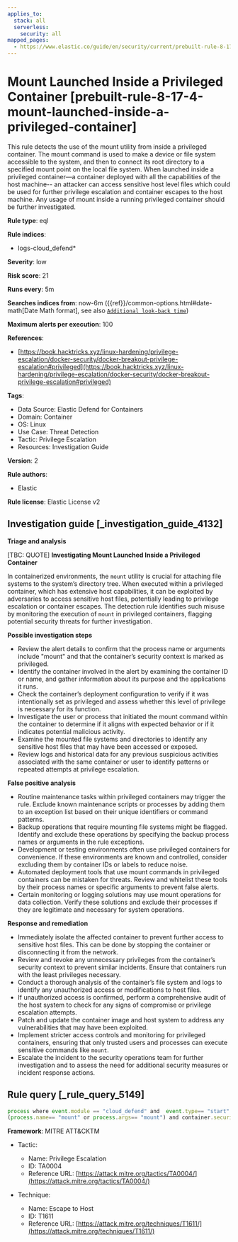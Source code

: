 ```yaml
---
applies_to:
  stack: all
  serverless:
    security: all
mapped_pages:
  - https://www.elastic.co/guide/en/security/current/prebuilt-rule-8-17-4-mount-launched-inside-a-privileged-container.html
---
```


# Mount Launched Inside a Privileged Container [prebuilt-rule-8-17-4-mount-launched-inside-a-privileged-container]

This rule detects the use of the mount utility from inside a privileged container. The mount command is used to make a device or file system accessible to the system, and then to connect its root directory to a specified mount point on the local file system. When launched inside a privileged container—​a container deployed with all the capabilities of the host machine-- an attacker can access sensitive host level files which could be used for further privilege escalation and container escapes to the host machine. Any usage of mount inside a running privileged container should be further investigated.

**Rule type**: eql

**Rule indices**:

* logs-cloud_defend*

**Severity**: low

**Risk score**: 21

**Runs every**: 5m

**Searches indices from**: now-6m ({{ref}}/common-options.html#date-math[Date Math format], see also [`Additional look-back time`](docs-content://solutions/security/detect-and-alert/create-detection-rule.md#rule-schedule))

**Maximum alerts per execution**: 100

**References**:

* [https://book.hacktricks.xyz/linux-hardening/privilege-escalation/docker-security/docker-breakout-privilege-escalation#privileged](https://book.hacktricks.xyz/linux-hardening/privilege-escalation/docker-security/docker-breakout-privilege-escalation#privileged)

**Tags**:

* Data Source: Elastic Defend for Containers
* Domain: Container
* OS: Linux
* Use Case: Threat Detection
* Tactic: Privilege Escalation
* Resources: Investigation Guide

**Version**: 2

**Rule authors**:

* Elastic

**Rule license**: Elastic License v2

## Investigation guide [_investigation_guide_4132]

**Triage and analysis**

[TBC: QUOTE]
**Investigating Mount Launched Inside a Privileged Container**

In containerized environments, the `mount` utility is crucial for attaching file systems to the system’s directory tree. When executed within a privileged container, which has extensive host capabilities, it can be exploited by adversaries to access sensitive host files, potentially leading to privilege escalation or container escapes. The detection rule identifies such misuse by monitoring the execution of `mount` in privileged containers, flagging potential security threats for further investigation.

**Possible investigation steps**

* Review the alert details to confirm that the process name or arguments include "mount" and that the container’s security context is marked as privileged.
* Identify the container involved in the alert by examining the container ID or name, and gather information about its purpose and the applications it runs.
* Check the container’s deployment configuration to verify if it was intentionally set as privileged and assess whether this level of privilege is necessary for its function.
* Investigate the user or process that initiated the mount command within the container to determine if it aligns with expected behavior or if it indicates potential malicious activity.
* Examine the mounted file systems and directories to identify any sensitive host files that may have been accessed or exposed.
* Review logs and historical data for any previous suspicious activities associated with the same container or user to identify patterns or repeated attempts at privilege escalation.

**False positive analysis**

* Routine maintenance tasks within privileged containers may trigger the rule. Exclude known maintenance scripts or processes by adding them to an exception list based on their unique identifiers or command patterns.
* Backup operations that require mounting file systems might be flagged. Identify and exclude these operations by specifying the backup process names or arguments in the rule exceptions.
* Development or testing environments often use privileged containers for convenience. If these environments are known and controlled, consider excluding them by container IDs or labels to reduce noise.
* Automated deployment tools that use mount commands in privileged containers can be mistaken for threats. Review and whitelist these tools by their process names or specific arguments to prevent false alerts.
* Certain monitoring or logging solutions may use mount operations for data collection. Verify these solutions and exclude their processes if they are legitimate and necessary for system operations.

**Response and remediation**

* Immediately isolate the affected container to prevent further access to sensitive host files. This can be done by stopping the container or disconnecting it from the network.
* Review and revoke any unnecessary privileges from the container’s security context to prevent similar incidents. Ensure that containers run with the least privileges necessary.
* Conduct a thorough analysis of the container’s file system and logs to identify any unauthorized access or modifications to host files.
* If unauthorized access is confirmed, perform a comprehensive audit of the host system to check for any signs of compromise or privilege escalation attempts.
* Patch and update the container image and host system to address any vulnerabilities that may have been exploited.
* Implement stricter access controls and monitoring for privileged containers, ensuring that only trusted users and processes can execute sensitive commands like `mount`.
* Escalate the incident to the security operations team for further investigation and to assess the need for additional security measures or incident response actions.


## Rule query [_rule_query_5149]

```js
process where event.module == "cloud_defend" and  event.type== "start" and
(process.name== "mount" or process.args== "mount") and container.security_context.privileged == true
```

**Framework**: MITRE ATT&CKTM

* Tactic:

    * Name: Privilege Escalation
    * ID: TA0004
    * Reference URL: [https://attack.mitre.org/tactics/TA0004/](https://attack.mitre.org/tactics/TA0004/)

* Technique:

    * Name: Escape to Host
    * ID: T1611
    * Reference URL: [https://attack.mitre.org/techniques/T1611/](https://attack.mitre.org/techniques/T1611/)



